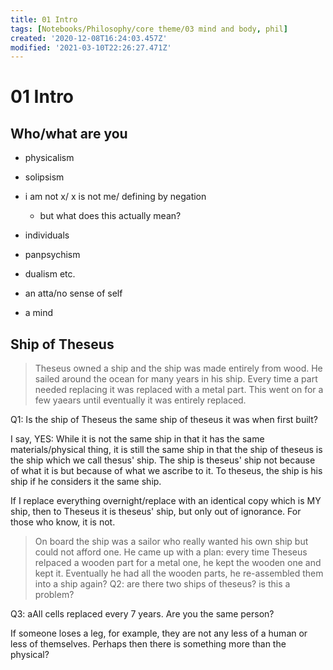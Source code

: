 ```yaml
---
title: 01 Intro
tags: [Notebooks/Philosophy/core theme/03 mind and body, phil]
created: '2020-12-08T16:24:03.457Z'
modified: '2021-03-10T22:26:27.471Z'
---
```


# 01 Intro
## Who/what are you
- physicalism
- solipsism
- i am not x/ x is not me/ defining by negation
  - but what does this actually mean?
- individuals
- panpsychism
- dualism etc.

- an atta/no sense of self

- a mind



## Ship of Theseus
> Theseus owned a ship and the ship was made entirely from wood. He sailed around the ocean for many years in his ship. Every time a part needed replacing it was replaced with a metal part. This went on for a few yaears until eventually it was entirely replaced.

Q1: Is the ship of Theseus the same ship of theseus it was when first built?

I say, YES:
While it is not the same ship in that it has the same materials/physical thing, it is still the same ship in that the ship of theseus is the ship which we call thesus' ship. The ship is theseus' ship not because of what it is but because of what we ascribe to it. 
To theseus, the ship is his ship if he considers it the same ship.

If I replace everything overnight/replace with an identical copy which is MY ship, then to Theseus it is theseus' ship, but only out of ignorance. For those who know, it is not.


> On board the ship was a sailor who really wanted his own ship but could not afford one. He came up with a plan: every time Theseus relpaced a wooden part for a metal one, he kept the wooden one and kept it. Eventually he had all the wooden parts, he re-assembled them into a ship again?
Q2: are there two ships of theseus? is this a problem?


Q3: aAll cells replaced every 7 years. Are you the same person?




If someone loses a leg, for example, they are not any less of a human or less of themselves. Perhaps then there is something more than the physical?







